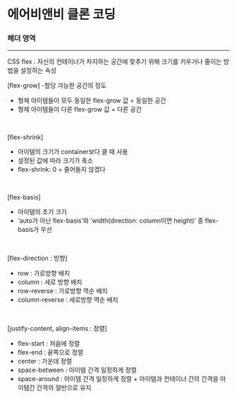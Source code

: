 # 에어비앤비 클론 코딩

### 헤더 영역
-------------
CSS flex : 자신의 컨테이너가 차지하는 공간에 맞추기 위해 크기를 키우거나 줄이는 방법을 설정하는 속성

[flex-grow]
-할당 가능한 공간의 정도
- 형제 아이템들이 모두 동일한 flex-grow 값 = 동일한 공간
- 형제 아이템들이 다른 flex-grow 값 = 다른 공간

<br>

[flex-shrink]
- 아이템의 크기가 container보다  클 때 사용
- 설정된 값에 따라 크기가 축소
- flex-shrink: 0 = 줄어들지 않겠다

<br>

[flex-basis]
- 아이템의 초기 크기
- ‘auto가 아닌 flex-basis’와 ‘width(direction: column이면 height)’ 중 flex-basis가 우선

<br>

[flex-direction : 방향]
- row : 가로방향 배치
- column : 세로 방향 배치
- row-reverse : 가로방향 역순 배치
- column-reverse : 세로방향 역순 배치

<br>

[justify-content, align-items : 정렬]
- flex-start : 처음에 정렬
- flex-end : 끝쪽으로 정렬
- center : 가운데 정렬
- space-between  : 아이템 간격 일정하게 정렬
- space-around : 아이템 간격 일정하게 정렬 + 아이템과 컨테이너 간의 간격을 아이템간 간격의 절반으로 유지




